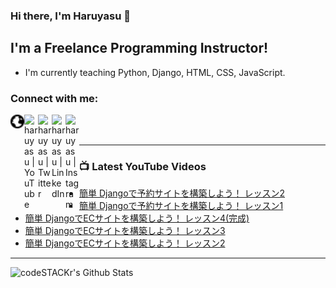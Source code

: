 ### Hi there, I'm Haruyasu 👋

## I'm a Freelance Programming Instructor!
- I'm currently teaching Python, Django, HTML, CSS, JavaScript.

### Connect with me:

[<img align="left" alt="harusoft.net" width="22px" src="https://raw.githubusercontent.com/iconic/open-iconic/master/svg/globe.svg" />][website]
[<img align="left" alt="haruyasu | YouTube" width="22px" src="https://cdn.jsdelivr.net/npm/simple-icons@v3/icons/youtube.svg" />][youtube]
[<img align="left" alt="haruyasu | Twitter" width="22px" src="https://cdn.jsdelivr.net/npm/simple-icons@v3/icons/twitter.svg" />][twitter]
[<img align="left" alt="haruyasu | LinkedIn" width="22px" src="https://cdn.jsdelivr.net/npm/simple-icons@v3/icons/linkedin.svg" />][linkedin]
[<img align="left" alt="haruyasu | Instagram" width="22px" src="https://cdn.jsdelivr.net/npm/simple-icons@v3/icons/instagram.svg" />][instagram]

<br />
<br />

---

### 📺 Latest YouTube Videos
<!-- YOUTUBE:START -->
- [簡単 Djangoで予約サイトを構築しよう！ レッスン2](https://www.youtube.com/watch?v=SY6z6fW_OXw)
- [簡単 Djangoで予約サイトを構築しよう！ レッスン1](https://www.youtube.com/watch?v=Zu-cAgp7Hzw)
- [簡単 DjangoでECサイトを構築しよう！ レッスン4(完成)](https://www.youtube.com/watch?v=lBUMlebS1-I)
- [簡単 DjangoでECサイトを構築しよう！ レッスン3](https://www.youtube.com/watch?v=eMnEZU90UQc)
- [簡単 DjangoでECサイトを構築しよう！ レッスン2](https://www.youtube.com/watch?v=1tc41BmtFF8)
<!-- YOUTUBE:END -->

---

<img align="left" alt="codeSTACKr's Github Stats" src="https://github-readme-stats.vercel.app/api?username=haruyasu&show_icons=true&hide_border=true" />

[website]: https://harusoft.net/
[twitter]: https://twitter.com/hathle
[youtube]: https://www.youtube.com/channel/UCjpXqPZM1UPJoiyNVUTixqQ/
[instagram]: https://www.instagram.com/hathle/
[linkedin]: https://www.linkedin.com/in/haruyasu/
